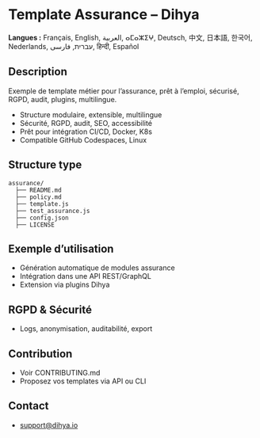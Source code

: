 # Template Assurance – Dihya

**Langues :** Français, English, العربية, ⴰⵎⴰⵣⵉⵖ, Deutsch, 中文, 日本語, 한국어, Nederlands, עברית, فارسی, हिन्दी, Español

## Description
Exemple de template métier pour l’assurance, prêt à l’emploi, sécurisé, RGPD, audit, plugins, multilingue.

- Structure modulaire, extensible, multilingue
- Sécurité, RGPD, audit, SEO, accessibilité
- Prêt pour intégration CI/CD, Docker, K8s
- Compatible GitHub Codespaces, Linux

## Structure type
```
assurance/
  ├── README.md
  ├── policy.md
  ├── template.js
  ├── test_assurance.js
  ├── config.json
  ├── LICENSE
```

## Exemple d’utilisation
- Génération automatique de modules assurance
- Intégration dans une API REST/GraphQL
- Extension via plugins Dihya

## RGPD & Sécurité
- Logs, anonymisation, auditabilité, export

## Contribution
- Voir CONTRIBUTING.md
- Proposez vos templates via API ou CLI

## Contact
- support@dihya.io
